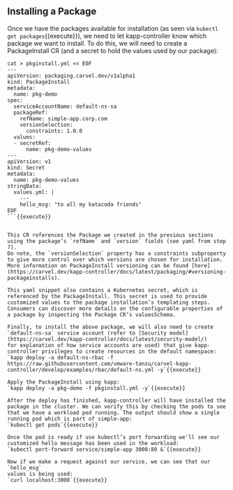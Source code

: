 ## Installing a Package

Once we have the packages available for installation (as seen via `kubectl get packages`{{execute}}), 
we need to let kapp-controller know which package we want to install.
To do this, we will need to create a PackageInstall CR (and a secret to hold the values used by our package):

```
cat > pkginstall.yml << EOF
---
apiVersion: packaging.carvel.dev/v1alpha1
kind: PackageInstall
metadata:
  name: pkg-demo
spec:
  serviceAccountName: default-ns-sa
  packageRef:
    refName: simple-app.corp.com
    versionSelection:
      constraints: 1.0.0
  values:
  - secretRef:
      name: pkg-demo-values
---
apiVersion: v1
kind: Secret
metadata:
  name: pkg-demo-values
stringData:
  values.yml: |
    ---
    hello_msg: "to all my katacoda friends"
EOF
```{{execute}}


This CR references the Package we created in the previous sections using the package’s `refName` and `version` fields (see yaml from step 7).
Do note, the `versionSelection` property has a constraints subproperty to give more control over which versions are chosen for installation.
More information on PackageInstall versioning can be found [here](https://carvel.dev/kapp-controller/docs/latest/packaging/#versioning-packageinstalls).

This yaml snippet also contains a Kubernetes secret, which is referenced by the PackageInstall. This secret is used to provide customized values to the package installation’s templating steps. Consumers can discover more details on the configurable properties of a package by inspecting the Package CR’s valuesSchema.

Finally, to install the above package, we will also need to create `default-ns-sa` service account (refer to [Security model](https://carvel.dev/kapp-controller/docs/latest/security-model/)
for explanation of how service accounts are used) that give kapp-controller privileges to create resources in the default namespace:
`kapp deploy -a default-ns-rbac -f https://raw.githubusercontent.com/vmware-tanzu/carvel-kapp-controller/develop/examples/rbac/default-ns.yml -y`{{execute}}

Apply the PackageInstall using kapp:
`kapp deploy -a pkg-demo -f pkginstall.yml -y`{{execute}}

After the deploy has finished, kapp-controller will have installed the package in the cluster. We can verify this by checking the pods to see that we have a workload pod running. The output should show a single running pod which is part of simple-app:
`kubectl get pods`{{execute}}

Once the pod is ready if use kubectl’s port forwarding we'll see our customized hello message has been used in the workload:
`kubectl port-forward service/simple-app 3000:80 &`{{execute}}

Now if we make a request against our service, we can see that our `hello_msg`
values is being used:
`curl localhost:3000`{{execute}}
